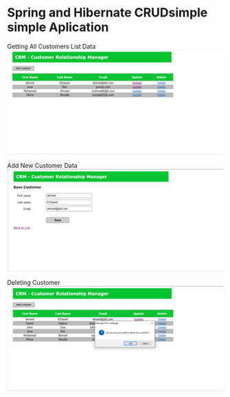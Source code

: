 # Spring and Hibernate CRUDsimple simple Aplication


Getting All Customers List Data
![](https://github.com/AhmedElSayed3210/Spring-Hibernate-CRUD/blob/main/Capture2.PNG)

Add New Customer Data
![](https://github.com/AhmedElSayed3210/Spring-Hibernate-CRUD/blob/main/Capture3.PNG)

Deleting Customer
![](https://github.com/AhmedElSayed3210/Spring-Hibernate-CRUD/blob/main/Capture.PNG)
